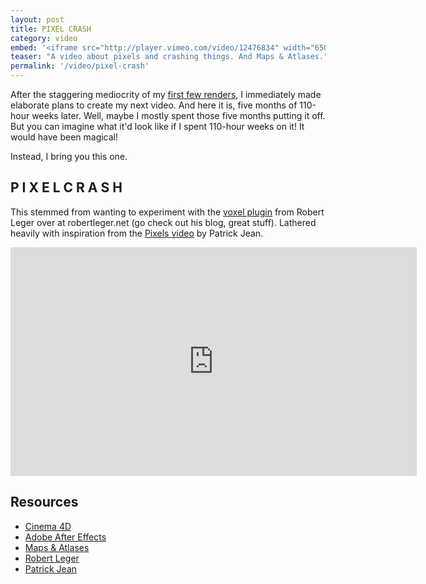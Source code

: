 ```yaml
---
layout: post
title: PIXEL CRASH
category: video
embed: '<iframe src="http://player.vimeo.com/video/12476834" width="650" height="366" frameborder="0"></iframe>'
teaser: "A video about pixels and crashing things. And Maps & Atlases."
permalink: '/video/pixel-crash'
---
```


After the staggering mediocrity of my [first few renders][1], I immediately made
elaborate plans to create my next video. And here it is, five months of
110-hour weeks later. Well, maybe I mostly spent those five months putting it
off. But you can imagine what it'd look like if I spent 110-hour weeks on it!
It would have been magical!

Instead, I bring you this one.

## P I X E L  C R A S H

This stemmed from wanting to experiment with the [voxel plugin][2] from Robert
Leger over at robertleger.net (go check out his blog, great stuff). Lathered
heavily with inspiration from the [Pixels video][6] by Patrick Jean.

<iframe src="http://player.vimeo.com/video/12476834" width="650" height="366" frameborder="0"></iframe>

## Resources

- [Cinema 4D][3]
- [Adobe After Effects][4]
- [Maps & Atlases][5]
- [Robert Leger][2]
- [Patrick Jean][6]

[1]:  http://vimeo.com/noahh/videos/sort:oldest
[2]:  http://robertleger.net/blog/2010/05/howto-use-the-voxel-effect-for-cinema-4d/
[3]:  http://www.maxon.net/products/cinema-4d-studio/who-should-use-it.html
[4]:  http://www.adobe.com/products/aftereffects.html
[5]:  http://www.mapsandatlases.org/
[6]:  http://patrick-jean.allo-infopc.com/archives/167
